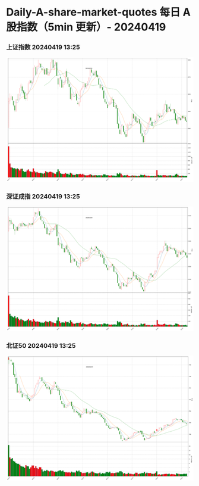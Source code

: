 
# Daily-A-share-market-quotes 每日 A 股指数（5min 更新）- 20240419

### 上证指数 20240419 13:25
![](./fig/2024/4/20240419-sh000001.png)

### 深证成指 20240419 13:25
![](./fig/2024/4/20240419-sz399001.png)

### 北证50 20240419 13:25
![](./fig/2024/4/20240419-bj899050.png)
